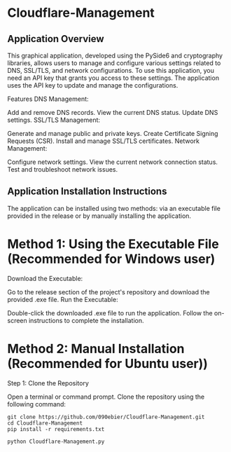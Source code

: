 # Cloudflare-Management

## Application Overview

This graphical application, developed using the PySide6 and cryptography libraries, allows users to manage and configure various settings related to DNS, SSL/TLS, and network configurations. To use this application, you need an API key that grants you access to these settings. The application uses the API key to update and manage the configurations.

Features
DNS Management:

Add and remove DNS records.
View the current DNS status.
Update DNS settings.
SSL/TLS Management:

Generate and manage public and private keys.
Create Certificate Signing Requests (CSR).
Install and manage SSL/TLS certificates.
Network Management:

Configure network settings.
View the current network connection status.
Test and troubleshoot network issues.


## Application Installation Instructions

The application can be installed using two methods: via an executable file provided in the release or by manually installing the application.

# Method 1: Using the Executable File  (Recommended for Windows user)

Download the Executable:

Go to the release section of the project's repository and download the provided .exe file.
Run the Executable:

Double-click the downloaded .exe file to run the application. Follow the on-screen instructions to complete the installation.

# Method 2: Manual Installation  (Recommended for Ubuntu user))

Step 1: Clone the Repository

Open a terminal or command prompt.
Clone the repository using the following command:
```
git clone https://github.com/090ebier/Cloudflare-Management.git
cd Cloudflare-Management
pip install -r requirements.txt
```
```
python Cloudflare-Management.py
```

